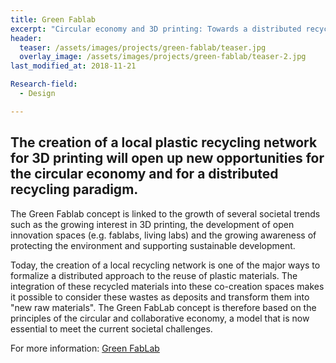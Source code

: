 ```yaml
---
title: Green Fablab
excerpt: "Circular economy and 3D printing: Towards a distributed recycling paradigm"
header:
  teaser: /assets/images/projects/green-fablab/teaser.jpg
  overlay_image: /assets/images/projects/green-fablab/teaser-2.jpg  
last_modified_at: 2018-11-21

Research-field:
  - Design

---
```


## The creation of a local plastic recycling network for 3D printing will open up new opportunities for the circular economy and for a distributed recycling paradigm.

The Green Fablab concept is linked to the growth of several societal trends such as the growing interest in 3D printing, the development of open innovation spaces (e.g. fablabs, living labs) and the growing awareness of protecting the environment and supporting sustainable development.

Today, the creation of a local recycling network is one of the major ways to formalize a distributed approach to the reuse of plastic materials.
The integration of these recycled materials into these co-creation spaces makes it possible to consider these wastes as deposits and transform them into "new raw materials".
The Green FabLab concept is therefore based on the principles of the circular and collaborative economy, a model that is now essential to meet the current societal challenges.

For more information: [Green FabLab](http://lf2l.fr/projects/green-fablab/)
